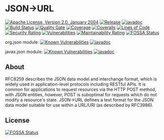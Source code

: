 # JSON->URL
[![Apache License, Version 2.0, January 2004](https://img.shields.io/github/license/jsonurl/jsonurl-java.svg?label=License)](https://www.apache.org/licenses/LICENSE-2.0)
[![Release](https://img.shields.io/github/release/jsonurl/jsonurl-java.svg?label=Release)](https://search.maven.org/search?q=g:org.jsonurl)
[![javadoc](https://javadoc.io/badge2/org.jsonurl/jsonurl-core/javadoc.svg)](https://javadoc.io/doc/org.jsonurl/jsonurl-core)
[![Build Status](https://travis-ci.com/jsonurl/jsonurl-java.svg?branch=master)](https://travis-ci.com/jsonurl/jsonurl-java)
[![Quality Gate](https://sonarcloud.io/api/project_badges/measure?project=jsonurl_jsonurl-java&metric=alert_status)](https://sonarcloud.io/dashboard?id=jsonurl_jsonurl-java)
[![Coverage](https://sonarcloud.io/api/project_badges/measure?project=jsonurl_jsonurl-java&metric=coverage)](https://sonarcloud.io/dashboard?id=jsonurl_jsonurl-java)
[![Coveralls](https://coveralls.io/repos/github/jsonurl/jsonurl-java/badge.svg)](https://coveralls.io/github/jsonurl/jsonurl-java)
[![Lines of Code](https://sonarcloud.io/api/project_badges/measure?project=jsonurl_jsonurl-java&metric=ncloc)](https://sonarcloud.io/dashboard?id=jsonurl_jsonurl-java)
[![Security Rating](https://sonarcloud.io/api/project_badges/measure?project=jsonurl_jsonurl-java&metric=security_rating)](https://sonarcloud.io/dashboard?id=jsonurl_jsonurl-java)
[![Vulnerabilities](https://sonarcloud.io/api/project_badges/measure?project=jsonurl_jsonurl-java&metric=vulnerabilities)](https://sonarcloud.io/dashboard?id=jsonurl_jsonurl-java)
[![Maintainability Rating](https://sonarcloud.io/api/project_badges/measure?project=jsonurl_jsonurl-java&metric=sqale_rating)](https://sonarcloud.io/dashboard?id=jsonurl_jsonurl-java)
[![FOSSA Status](https://app.fossa.io/api/projects/git%2Bgithub.com%2Fjsonurl%2Fjsonurl-java.svg?type=shield)](https://app.fossa.io/projects/git%2Bgithub.com%2Fjsonurl%2Fjsonurl-java?ref=badge_shield)

org.json module: [![Known Vulnerabilities](https://snyk.io/test/github/jsonurl/jsonurl-java/badge.svg?targetFile=module/jsonurl-jsonorg/pom.xml)](https://snyk.io/test/github/jsonurl/jsonurl-java?targetFile=module/jsonurl-jsonorg/pom.xml)
[![javadoc](https://javadoc.io/badge2/org.jsonurl/jsonurl-jsonorg/javadoc.svg)](https://javadoc.io/doc/org.jsonurl/jsonurl-jsonorg)

javax.json module: [![Known Vulnerabilities](https://snyk.io/test/github/jsonurl/jsonurl-java/badge.svg?targetFile=module/jsonurl-jsr374/pom.xml)](https://snyk.io/test/github/jsonurl/jsonurl-java?targetFile=module/jsonurl-jsr374/pom.xml)
[![javadoc](https://javadoc.io/badge2/org.jsonurl/jsonurl-jsr374/javadoc.svg)](https://javadoc.io/doc/org.jsonurl/jsonurl-jsr374) 

## About
RFC8259 describes the JSON data model and interchange format, which is widely
used in application-level protocols including RESTful APIs. It is common for
applications to request resources via the HTTP POST method, with JSON entities,
however, POST is suboptimal for requests which do not modify a resource's
state. JSON->URL defines a text format for the JSON data model suitable for use
within a URL/URI (as described by RFC3986).


## License
[![FOSSA Status](https://app.fossa.io/api/projects/git%2Bgithub.com%2Fjsonurl%2Fjsonurl-java.svg?type=large)](https://app.fossa.io/projects/git%2Bgithub.com%2Fjsonurl%2Fjsonurl-java?ref=badge_large)